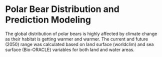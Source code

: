 # Polar Bear Distribution and Prediction Modeling

The global distribution of polar bears is highly affected by climate change as their habitat is getting warmer and warmer. The current and future (2050) range was calculated based on land surface (worldclim) and sea surface (Bio-ORACLE) variables for both land and water areas. 
